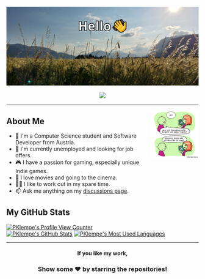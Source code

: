 ![Profile Banner Image](banner.png)
<div align="center">
  <a href="https://ko-fi.com/R6R11P68Y"><img src="https://ko-fi.com/img/githubbutton_sm.svg"/></a>
</div>

---

<img align="right" src="https://github.com/PKlempe/PKlempe/blob/master/comic.png" width="25%" height="25%" />

About Me
---
- 🚞 I'm a Computer Science student and Software Developer from Austria.
- 💼 I'm currently unemployed and looking for job offers.
- 🎮 I have a passion for gaming, especially unique Indie games.
- 🍿 I love movies and going to the cinema.
- 🏋️‍♂️ I like to work out in my spare time.
- 📫 Ask me anything on my [discussions page](https://github.com/PKlempe/PKlempe/discussions).

My GitHub Stats
---
<a href="https://github.com/antonkomarev/github-profile-views-counter"><img alt="PKlempe's Profile View Counter" src="https://komarev.com/ghpvc/?username=PKlempe&label=PROFILE+VIEWS"/></a>
</br>
<a href="https://github.com/anuraghazra/github-readme-stats"><img alt="PKlempe's GitHub Stats" src="https://github-readme-stats.vercel.app/api?username=PKlempe&show_icons=true&&count_private=true&theme=react" height="180px"/></a>
  <a href="https://github.com/anuraghazra/github-readme-stats"><img alt="PKlempe's Most Used Languages" src="https://github-readme-stats.vercel.app/api/top-langs/?username=PKlempe&layout=compact&theme=react" height="180px"/></a>

---

<div align="center">
  
  #### If you like my work,
  ### Show some ❤️ by starring the repositories!
</div>
